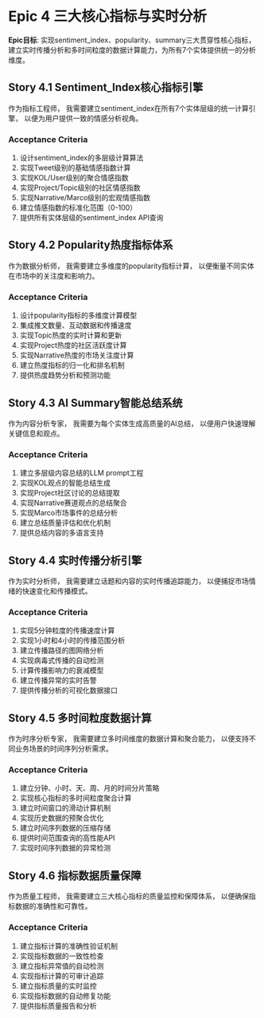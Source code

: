 # Epic 4 三大核心指标与实时分析

**Epic目标**: 实现sentiment_index、popularity、summary三大贯穿性核心指标，建立实时传播分析和多时间粒度的数据计算能力，为所有7个实体提供统一的分析维度。

## Story 4.1 Sentiment_Index核心指标引擎

作为指标工程师，
我需要建立sentiment_index在所有7个实体层级的统一计算引擎，
以便为用户提供一致的情感分析视角。

### Acceptance Criteria
1. 设计sentiment_index的多层级计算算法
2. 实现Tweet级别的基础情感指数计算
3. 实现KOL/User级别的聚合情感指数
4. 实现Project/Topic级别的社区情感指数
5. 实现Narrative/Marco级别的宏观情感指数
6. 建立情感指数的标准化范围（0-100）
7. 提供所有实体层级的sentiment_index API查询

## Story 4.2 Popularity热度指标体系

作为数据分析师，
我需要建立多维度的popularity指标计算，
以便衡量不同实体在市场中的关注度和影响力。

### Acceptance Criteria
1. 设计popularity指标的多维度计算模型
2. 集成推文数量、互动数据和传播速度
3. 实现Topic热度的实时计算和更新
4. 实现Project热度的社区活跃度计算
5. 实现Narrative热度的市场关注度计算
6. 建立热度指标的归一化和排名机制
7. 提供热度趋势分析和预测功能

## Story 4.3 AI Summary智能总结系统

作为内容分析专家，
我需要为每个实体生成高质量的AI总结，
以便用户快速理解关键信息和观点。

### Acceptance Criteria
1. 建立多层级内容总结的LLM prompt工程
2. 实现KOL观点的智能总结生成
3. 实现Project社区讨论的总结提取
4. 实现Narrative赛道观点的总结聚合
5. 实现Marco市场事件的总结分析
6. 建立总结质量评估和优化机制
7. 提供总结内容的多语言支持

## Story 4.4 实时传播分析引擎

作为实时分析师，
我需要建立话题和内容的实时传播追踪能力，
以便捕捉市场情绪的快速变化和传播模式。

### Acceptance Criteria
1. 实现5分钟粒度的传播速度计算
2. 实现1小时和4小时的传播范围分析
3. 建立传播路径的图网络分析
4. 实现病毒式传播的自动检测
5. 计算传播影响力的衰减模型
6. 建立传播异常的实时告警
7. 提供传播分析的可视化数据接口

## Story 4.5 多时间粒度数据计算

作为时序分析专家，
我需要建立多时间维度的数据计算和聚合能力，
以便支持不同业务场景的时间序列分析需求。

### Acceptance Criteria
1. 建立分钟、小时、天、周、月的时间分片策略
2. 实现核心指标的多时间粒度聚合计算
3. 建立时间窗口的滑动计算机制
4. 实现历史数据的预聚合优化
5. 建立时间序列数据的压缩存储
6. 提供时间范围查询的高性能API
7. 实现时间序列数据的异常检测

## Story 4.6 指标数据质量保障

作为质量工程师，
我需要建立三大核心指标的质量监控和保障体系，
以便确保指标数据的准确性和可靠性。

### Acceptance Criteria
1. 建立指标计算的准确性验证机制
2. 实现指标数据的一致性检查
3. 建立指标异常值的自动检测
4. 实现指标计算的可审计追踪
5. 建立指标质量的实时监控
6. 实现指标数据的自动修复功能
7. 提供指标质量报告和分析
